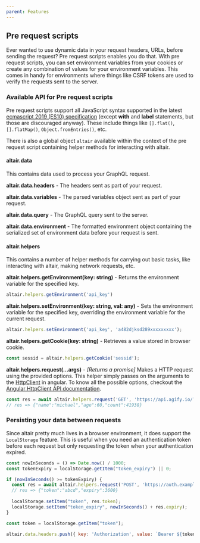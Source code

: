 ```yaml
---
parent: Features
---
```


## Pre request scripts

Ever wanted to use dynamic data in your request headers, URLs, before sending the request? Pre request scripts enables you do that. With pre request scripts, you can set environment variables from your cookies or create any combination of values for your environment variables. This comes in handy for environments where things like CSRF tokens are used to verify the requests sent to the server.

### Available API for Pre request scripts

Pre request scripts support all JavaScript syntax supported in the latest [ecmascript 2019 (ES10) specification](https://tc39.es/ecma262/) (except **with** and **label** statements, but those are discouraged anyway). These include things like `[].flat()`, `[].flatMap()`, `Object.fromEntries()`, etc.

There is also a global object `altair` available within the context of the pre request script containing helper methods for interacting with altair.

#### altair.data

This contains data used to process your GraphQL request.

**altair.data.headers** - The headers sent as part of your request.

**altair.data.variables** - The parsed variables object sent as part of your request.

**altair.data.query** - The GraphQL query sent to the server.

**altair.data.environment** - The formatted environment object containing the serialized set of environment data before your request is sent.

#### altair.helpers

This contains a number of helper methods for carrying out basic tasks, like interacting with altair, making network requests, etc.

**altair.helpers.getEnvironment(key: string)** - Returns the environment variable for the specified key.

```js
altair.helpers.getEnvironment('api_key')
```

**altair.helpers.setEnvironment(key: string, val: any)** - Sets the environment variable for the specified key, overriding the environment variable for the current request.

```js
altair.helpers.setEnvironment('api_key', 'a482djksd289xxxxxxxxx');
```

**altair.helpers.getCookie(key: string)** - Retrieves a value stored in browser cookie.

```js
const sessid = altair.helpers.getCookie('sessid');
```

**altair.helpers.request(...args)** - _[Returns a promise]_ Makes a HTTP request using the provided options. This helper simply passes on the arguments to the [HttpClient](https://angular.io/guide/http#httpclient) in angular. To know all the possible options, checkout the [Angular HttpClient API documentation](https://angular.io/api/common/http/HttpClient#request).

```js
const res = await altair.helpers.request('GET', 'https://api.agify.io/?name=michael');
// res => {"name":"michael","age":60,"count":41938}
```

### Persisting your data between requests

Since altair pretty much lives in a browser environment, it does support the `LocalStorage` feature. This is useful when you need an authentication token before each request but only requesting the token when your authentication expired.

```js
const nowInSeconds = () => Date.now() / 1000;
const tokenExpiry = localStorage.getItem("token_expiry") || 0;

if (nowInSeconds() >= tokenExpiry) {
  const res = await altair.helpers.request('POST', 'https://auth.example.com', { /* auth payload */ });
  // res => {"token":"abcd","expiry":3600}
  
  localStorage.setItem("token", res.token);
  localStorage.setItem("token_expiry", nowInSeconds() + res.expiry);
}

const token = localStorage.getItem("token");

altair.data.headers.push({ key: 'Authorization', value: `Bearer ${token}` });
```
